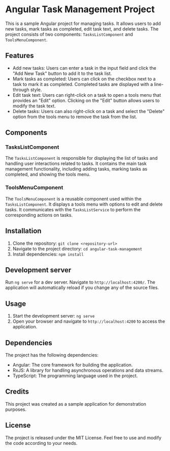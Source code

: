 # Angular Task Management Project

This is a sample Angular project for managing tasks. It allows users to add new tasks, mark tasks as completed, edit task text, and delete tasks. The project consists of two components: `TasksListComponent` and `ToolsMenuComponent`.

## Features

- Add new tasks: Users can enter a task in the input field and click the "Add New Task" button to add it to the task list.
- Mark tasks as completed: Users can click on the checkbox next to a task to mark it as completed. Completed tasks are displayed with a line-through style.
- Edit task text: Users can right-click on a task to open a tools menu that provides an "Edit" option. Clicking on the "Edit" button allows users to modify the task text.
- Delete tasks: Users can also right-click on a task and select the "Delete" option from the tools menu to remove the task from the list.

## Components

### TasksListComponent

The `TasksListComponent` is responsible for displaying the list of tasks and handling user interactions related to tasks. It contains the main task management functionality, including adding tasks, marking tasks as completed, and showing the tools menu.

### ToolsMenuComponent

The `ToolsMenuComponent` is a reusable component used within the `TasksListComponent`. It displays a tools menu with options to edit and delete tasks. It communicates with the `TasksListService` to perform the corresponding actions on tasks.

## Installation

1. Clone the repository: `git clone <repository-url>`
2. Navigate to the project directory: `cd angular-task-management`
3. Install dependencies: `npm install`

## Development server

Run `ng serve` for a dev server. Navigate to `http://localhost:4200/`. The application will automatically reload if you change any of the source files.

## Usage

1. Start the development server: `ng serve`
2. Open your browser and navigate to `http://localhost:4200` to access the application.

## Dependencies

The project has the following dependencies:

- Angular: The core framework for building the application.
- RxJS: A library for handling asynchronous operations and data streams.
- TypeScript: The programming language used in the project.

## Credits

This project was created as a sample application for demonstration purposes.

## License

The project is released under the MIT License. Feel free to use and modify the code according to your needs.



